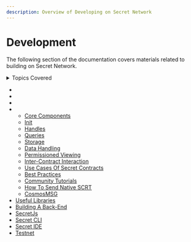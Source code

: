 ```yaml
---
description: Overview of Developing on Secret Network
---
```


# Development

The following section of the documentation covers materials related to building on Secret Network.&#x20;

<details>

<summary>Topics Covered</summary>

[Local Secret ](local-secret.md)

[API End Points](api-endpoints.md)

[Intro To Secret Contracts ](intro-to-secret-contracts.md)

[Secret Contracts ](secret-contracts/)

</details>



*
*
*
*
  * [Core Components](secret-contracts/core-components/)
  * [Init](secret-contracts/init.md)
  * [Handles](secret-contracts/handles.md)
  * [Queries ](secret-contracts/queries/)
  * [Storage](secret-contracts/storage/)
  * [Data Handling ](secret-contracts/data-handling.md)
  * [Permissioned Viewing](secret-contracts/permissioned-viewing/)
  * [Inter-Contract Interaction](secret-contracts/inter-contract-interaction/)
  * [Use Cases Of Secret Contracts](secret-contracts/use-cases-of-secret-contracts/)&#x20;
  * [Best Practices](secret-contracts/best-practices/)&#x20;
  * [Community Tutorials](secret-contracts/community-tutorials.md)
  * [How To Send Native SCRT](secret-contracts/how-to-send-native-scrt.md)
  * [CosmosMSG](secret-contracts/cosmosmsg.md)
* [Useful Libraries](useful-libraries.md)&#x20;
* [Building A Back-End ](building-a-back-end/)
* [SecretJs](secretjs/)
* [Secret CLI](secret-cli/)&#x20;
* [Secret IDE ](secret-ide.md)
* [Testnet](testnet.md)
